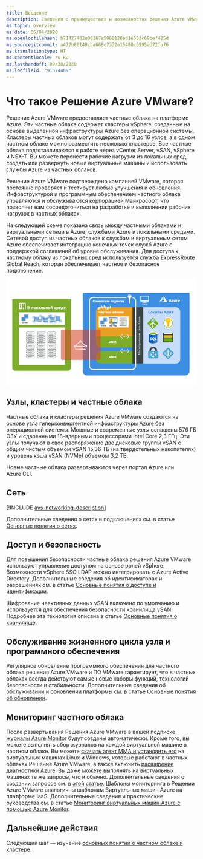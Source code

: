 ```yaml
---
title: Введение
description: Сведения о преимуществах и возможностях решения Azure VMware для развертывания рабочих нагрузок на основе VMware и управления ими в Azure.
ms.topic: overview
ms.date: 05/04/2020
ms.openlocfilehash: b71427402e08167e5868128ed1e553c69bef425d
ms.sourcegitcommit: a422b86148cba668c7332e15480c5995ad72fa76
ms.translationtype: HT
ms.contentlocale: ru-RU
ms.lasthandoff: 09/30/2020
ms.locfileid: "91574469"
---
```

# <a name="what-is-azure-vmware-solution"></a>Что такое Решение Azure VMware?

Решение Azure VMware предоставляет частные облака на платформе Azure. Эти частные облака содержат кластеры vSphere, созданные на основе выделенной инфраструктуры Azure без операционной системы. Кластеры частных облаков могут содержать от 3 до 16 узлов, а в одном частном облаке можно разместить несколько кластеров. Все частные облака подготавливаются к работе через vCenter Server, vSAN, vSphere и NSX-T. Вы можете перенести рабочие нагрузки из локальных сред, создать или развернуть новые виртуальные машины и использовать службы Azure из частных облаков.

Решение Azure VMware подтверждено компанией VMware, которая постоянно проверяет и тестирует любые улучшения и обновления. Инфраструктурой и программным обеспечением частного облака управляются и обслуживаются корпорацией Майкрософт, что позволяет вам сосредоточиться на разработке и выполнении рабочих нагрузок в частных облаках.

На следующей схеме показана связь между частными облаками и виртуальными сетями в Azure, службами Azure и локальными средами. Сетевой доступ из частных облаков к службам и виртуальным сетям Azure обеспечивает интеграцию конечных точек служб Azure с поддержкой соглашений об уровне обслуживания. Для доступа к частному облаку из локальных сред используется служба ExpressRoute Global Reach, которая обеспечивает частное и безопасное подключение.

![Изображение связей между частным облаком решения Azure VMware, Azure и локальной средой](./media/adjacency-overview-drawing-final.png)

## <a name="hosts-clusters-and-private-clouds"></a>Узлы, кластеры и частные облака

Частные облака и кластеры решения Azure VMware создаются на основе узла гиперконвергентной инфраструктуры Azure без операционной системы. Мощные и современные узлы оснащены 576 ГБ ОЗУ и сдвоенными 18-ядерными процессорами Intel Core 2,3 ГГц. Эти узлы получают в свое распоряжение две дисковые группы vSAN с общим чистым объемом vSAN 15,36 ТБ (на твердотельных накопителях) и уровень кэша vSAN (NVMe) объемом 3,2 ТБ.

Новые частные облака развертываются через портал Azure или Azure CLI.

## <a name="networking"></a>Сеть

[!INCLUDE [avs-networking-description](includes/azure-vmware-solution-networking-description.md)]

Дополнительные сведения о сетях и подключениях см. в статье [Основные понятия о сетях](concepts-networking.md).

## <a name="access-and-security"></a>Доступ и безопасность

Для повышения безопасности частные облака решения Azure VMware используют управление доступом на основе ролей vSphere. Возможности vSphere SSO LDAP можно интегрировать с Azure Active Directory. Дополнительные сведения об идентификаторах и разрешениях см. в статье [Основные понятия о доступе и идентификации](concepts-identity.md).

Шифрование неактивных данных vSAN включено по умолчанию и используется для обеспечения безопасности хранилища vSAN. Подробнее эта технология описана в статье [Основные понятия о хранилище](concepts-storage.md).

## <a name="host-and-software-lifecycle-maintenance"></a>Обслуживание жизненного цикла узла и программного обеспечения

Регулярное обновление программного обеспечения для частного облака решения Azure VMware и ПО VMware гарантирует, что в частных облаках всегда действуют самые новые наборы функций, технологий безопасности и стабильности. Дополнительные сведения об обслуживании и обновлении платформы см. в статье [Основные понятия об обновлении](concepts-upgrades.md).

## <a name="monitoring-your-private-cloud"></a>Мониторинг частного облака

После развертывания Решения Azure VMware в вашей подписке [журналы Azure Monitor](../azure-monitor/overview.md) будут созданы автоматически. Кроме того, вы можете выполнять сбор журналов на каждой виртуальной машине в частном облаке. Вы можете [скачать агент MMA и установить его](../azure-monitor/platform/log-analytics-agent.md#installation-options) на виртуальных машинах Linux и Windows, которые работают в частных облаках Решения Azure VMware, а также включить [расширение диагностики Azure](../azure-monitor/platform/diagnostics-extension-overview.md). Вы даже можете выполнять на виртуальных машинах те же запросы, что и обычно. Дополнительные сведения о создании запросов см. в [этой статье](../azure-monitor/log-query/log-query-overview.md#how-can-i-learn-how-to-write-queries). Шаблоны мониторинга в Решении Azure VMware аналогичны шаблонам Виртуальных машин Azure на платформе IaaS. Дополнительные сведения и практические руководства см. в статье [Мониторинг виртуальных машин Azure с помощью Azure Monitor](../azure-monitor/insights/monitor-vm-azure.md).

## <a name="next-steps"></a>Дальнейшие действия

Следующий шаг — изучение [основных понятий о частном облаке и кластере](concepts-private-clouds-clusters.md).

<!-- LINKS - external -->

<!-- LINKS - internal -->
[concepts-private-clouds-clusters]: ./concepts-private-clouds-clusters.md
